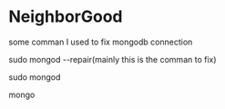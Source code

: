 # NeighborGood

some comman I used to fix mongodb connection 


sudo mongod --repair(mainly this is the comman to fix)

sudo mongod

mongo

